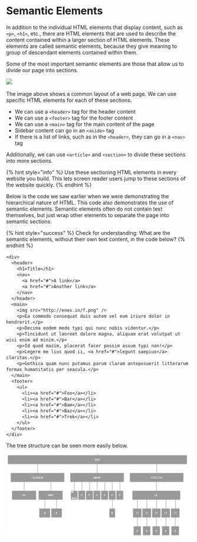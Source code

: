# Semantic Elements

In addition to the individual HTML elements that display content, such as `<p>`, `<h1>`, etc., there are HTML elements that are used to describe the content contained within a larger section of HTML elements. These elements are called semantic elements, because they give meaning to group of descendant elements contained within them.

Some of the most important semantic elements are those that allow us to divide our page into sections.

![](https://syllabus.codeyourfuture.io/c4fbd24f5cbf819fd867bd5b4785e795.png)

The image above shows a common layout of a web page. We can use specific HTML elements for each of these sections.

* We can use a `<header>` tag for the header content
* We can use a `<footer>` tag for the footer content
* We can use a `<main>` tag for the main content of the page
* Sidebar content can go in an `<aside>` tag
* If there is a list of links, such as in the `<header>`, they can go in a `<nav>` tag

Additionally, we can use `<article>` and `<section>` to divide these sections into more sections.

{% hint style="info" %}
Use these sectioning HTML elements in every website you build. This lets screen reader users jump to these sections of the website quickly.
{% endhint %}

Below is the code we saw earlier when we were demonstrating the hierarchical nature of HTML. This code also demonstrates the use of semantic elements. Semantic elements often do not contain text themselves, but just wrap other elements to separate the page into semantic sections.

{% hint style="success" %}
Check for understanding: What are the semantic elements, without their own text content, in the code below?
{% endhint %}

```markup
<div>
  <header>
    <h1>Title</h1>
    <nav>
      <a href="#">A link</a>
      <a href="#">Another link</a>
    </nav>
  </header>
  <main>
    <img src="http://enes.in/f.png" />
    <p>Ea commodo consequat duis autem vel eum iriure dolor in hendrerit.</p>
    <p>Decima eodem modo typi qui nunc nobis videntur.</p>
    <p>Tincidunt ut laoreet dolore magna, aliquam erat volutpat ut wisi enim ad minim.</p>
    <p>Id quod mazim, placerat facer possim assum typi non!</p>
    <p>Legere me lius quod ii, <a href="#">legunt saepius</a> claritas.</p>
    <p>Gothica quam nunc putamus parum claram anteposuerit litterarum formas humanitatis per seacula.</p>
  </main>
  <footer>
    <ul>
      <li><a href="#">Foo</a></li>
      <li><a href="#">Bar</a></li>
      <li><a href="#">Bam</a></li>
      <li><a href="#">Baz</a></li>
      <li><a href="#">Trek</a></li>
    </ul>
  </footer>
</div>
```

The tree structure can be seen more easily below.

![](../../.gitbook/assets/image%20%28287%29.png)

